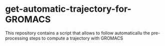 # get-automatic-trajectory-for-GROMACS
This repository contains a script that allows to follow automaticallu the pre-processing steps to compute a trajectory with GROMACS
